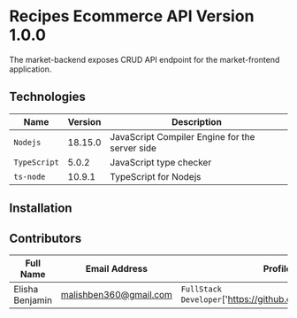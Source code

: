 # Recipes Ecommerce API Version 1.0.0
The market-backend exposes CRUD API endpoint for the market-frontend application.

## Technologies
| Name | Version | Description |
|------|---------|-------------|
| `Nodejs` | 18.15.0 | JavaScript Compiler  Engine for the server side |
| `TypeScript` | 5.0.2 | JavaScript type checker |
| `ts-node` | 10.9.1 | TypeScript for Nodejs |

## Installation

## Contributors
| Full Name | Email Address | Profile |
|-----------|---------------|---------|
| Elisha Benjamin | malishben360@gmail.com | `FullStack Developer`['https://github.com/malishben360'] |